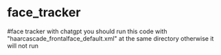# face_tracker
#face tracker with chatgpt
you should run this code with "haarcascade_frontalface_default.xml"
at the same directory otherwise it will not run
